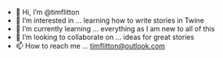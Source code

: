 - 👋 Hi, I’m @timflitton
- 👀 I’m interested in ... learning how to write stories in Twine
- 🌱 I’m currently learning ... everything as I am new to all of this
- 💞️ I’m looking to collaborate on ... ideas for great stories
- 📫 How to reach me ... timflitton@outlook.com

<!---
timflitton/timflitton is a ✨ special ✨ repository because its `README.md` (this file) appears on your GitHub profile.
You can click the Preview link to take a look at your changes.
--->
